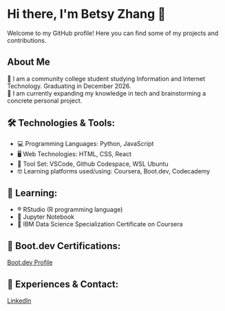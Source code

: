 # Hi there, I'm Betsy Zhang 👋

Welcome to my GitHub profile! Here you can find some of my projects and contributions. 
## About Me
🏫 I am a community college student studying Information and Internet Technology. Graduating in December 2026.  
🚀 I am currently expanding my knowledge in tech and brainstorming a concrete personal project.
## 🛠️ Technologies & Tools:
- 💻 Programming Languages: Python, JavaScript
- 🖥️ Web Technologies: HTML, CSS, React
- 🔨 Tool Set: VSCode, Github Codespace, WSL Ubuntu
- 🤓 Learning platforms used/using: Coursera, Boot.dev, Codecademy
## 📖 Learning:  
- ®️ RStudio (R programming language)
- 📒 Jupyter Notebook
- 🧪 IBM Data Science Specialization Certificate on Coursera
## 🥾 Boot.dev Certifications:
[Boot.dev Profile](https://www.boot.dev/u/betsyzhang)
## 📧 Experiences & Contact:
[LinkedIn](https://www.linkedin.com/in/betsy-z-219444198/)
